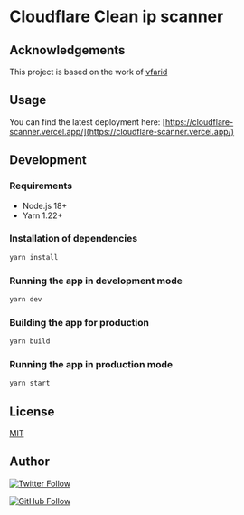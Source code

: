 # Cloudflare Clean ip scanner

## Acknowledgements

This project is based on the work of [vfarid](https://github.com/vfarid/cf-ip-scanner)

## Usage

You can find the latest deployment here: [https://cloudflare-scanner.vercel.app/](https://cloudflare-scanner.vercel.app/)

## Development

### Requirements

- Node.js 18+
- Yarn 1.22+

### Installation of dependencies

```bash
yarn install
```

### Running the app in development mode

```bash
yarn dev
```

### Building the app for production

```bash
yarn build
```

### Running the app in production mode

```bash
yarn start
```

## License

[MIT](LICENSE)

## Author

[![Twitter Follow](https://img.shields.io/twitter/follow/mamadbeheshti?style=social)](https://twitter.com/mamadbeheshti)

[![GitHub Follow](https://img.shields.io/github/followers/goldsrc?style=social)](https://github.com/goldsrc)
